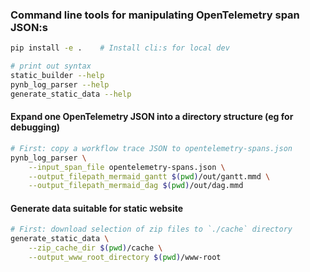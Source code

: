 ### Command line tools for manipulating OpenTelemetry span JSON:s

```bash
pip install -e .    # Install cli:s for local dev

# print out syntax
static_builder --help
pynb_log_parser --help
generate_static_data --help
```

#### Expand one OpenTelemetry JSON into a directory structure (eg for debugging)
```bash
# First: copy a workflow trace JSON to opentelemetry-spans.json
pynb_log_parser \
    --input_span_file opentelemetry-spans.json \
    --output_filepath_mermaid_gantt $(pwd)/out/gantt.mmd \
    --output_filepath_mermaid_dag $(pwd)/out/dag.mmd
```

#### Generate data suitable for static website
```bash
# First: download selection of zip files to `./cache` directory
generate_static_data \
    --zip_cache_dir $(pwd)/cache \
    --output_www_root_directory $(pwd)/www-root
```
